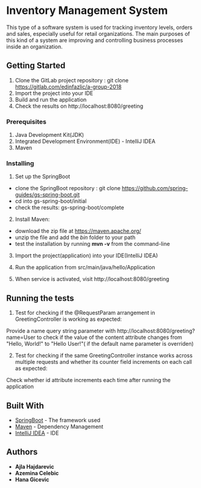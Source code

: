 # Inventory Management System

This type of a software system is used for tracking inventory levels, orders and sales, especially
useful for retail organizations. The main purposes of this kind of a system are improving and
controlling business processes inside an organization.

## Getting Started

1. Clone the GitLab project repository :
git clone https://gitlab.com/edinfazlic/a-group-2018
2. Import the project into your IDE
3. Build and run the application
4. Check the results on http://localhost:8080/greeting

### Prerequisites

1. Java Development Kit(JDK)
2. Integrated Development Environment(IDE) - IntelliJ IDEA
2. Maven

### Installing

1. Set up the SpringBoot
- clone the SpringBoot repository :
   git clone https://github.com/spring-guides/gs-spring-boot.git
- cd into gs-spring-boot/initial
- check the results: gs-spring-boot/complete

2. Install Maven:
- download the zip file at https://maven.apache.org/
- unzip the file and add the _bin_ folder to your path
- test the installation by running **mvn -v** from the command-line

3. Import the project(application) into your IDE(IntelliJ IDEA)

4. Run the application from src/main/java/hello/Application

5. When service is activated, visit  http://localhost:8080/greeting


## Running the tests

1. Test for checking if the @RequestParam arrangement in GreetingController is working as expected: 

Provide a name query string parameter with http://localhost:8080/greeting?name=User to check if the value of the content attribute changes from "Hello, World!" to "Hello User!"( if the default name parameter is overriden)

2. Test for checking if the same GreetingController instance works across multiple requests and whether its counter field increments on each call as expected:

Check whether id attribute increments each time after running the application


## Built With

* [SpringBoot](https://github.com/spring-projects/spring-boot) - The framework used
* [Maven](https://maven.apache.org/) - Dependency Management
* [IntelliJ IDEA](https://www.jetbrains.com/idea/) - IDE


## Authors

* **Ajla Hajdarevic** 
* **Azemina Celebic** 
* **Hana Gicevic** 
